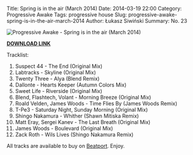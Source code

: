 Title: Spring is in the air (March 2014)
Date: 2014-03-19 22:00
Category: Progressive Awake
Tags: progressive house
Slug: progressive-awake-spring-is-in-the-air-march-2014
Author: Łukasz Siwiński
Summary: No. 23

![Progressive Awake - Spring is in the air (March 2014)]({filename}/../images/progressive-awake-spring-is-in-the-air-march-2014.jpg.)

__[DOWNLOAD LINK](https://drive.google.com/uc?export=download&confirm=U9HS&id=0B_4_ynm06YZINzAwSTFZNlJIcVk "Spring is in the air (March 2014)")__

Tracklist:

1. Suspect 44 - The End (Original Mix)
2. Labtracks - Skyline (Original Mix)
3. Twenty Three - Alya (Blend Remix)
4. Dallonte - Hearts Keeper (Autumn Colors Mix)
5. Sweet Life - Riverside (Original Mix)
6. Blend, Flashtech, Volant - Morning Breeze (Original Mix)
7. Roald Velden, James Woods - Time Flies By (James Woods Remix)
8. T-Pe3 - Saturday Night, Sunday Morning (Original Mix)
9. Shingo Nakamura - Whither (Shawn Mitiska Remix)
10. Matt Eray, Sergei Kanev - The Last Breath (Original Mix)
11. James Woods - Boulevard (Original Mix)
12. Zack Roth - Wils Lives (Shingo Nakamura Remix)

All tracks are available to buy on <a href="http://beatport.com/">Beatport</a>.
Enjoy.

